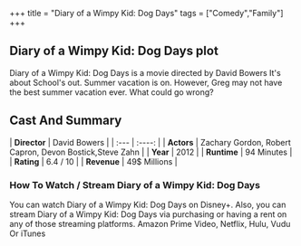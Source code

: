 +++
title = "Diary of a Wimpy Kid: Dog Days"
tags = ["Comedy","Family"]
+++
## Diary of a Wimpy Kid: Dog Days plot
Diary of a Wimpy Kid: Dog Days is a movie directed by David Bowers It's about School's out. Summer vacation is on. However, Greg may not have the best summer vacation ever. What could go wrong?
## Cast And Summary
| **Director**      | David Bowers |
    | :---        |    :----:   |
    |  **Actors** | Zachary Gordon, Robert Capron, Devon Bostick,Steve Zahn |
    | **Year**   | 2012    |
    |  **Runtime** | 94 Minutes |
    |  **Rating** | 6.4 / 10 | 
    |  **Revenue** | 49$ Millions |
### How To Watch / Stream Diary of a Wimpy Kid: Dog Days
You can watch Diary of a Wimpy Kid: Dog Days on Disney+.
Also, you can stream Diary of a Wimpy Kid: Dog Days via purchasing or having a rent on any of those streaming platforms.
Amazon Prime Video, Netflix, Hulu, Vudu Or iTunes